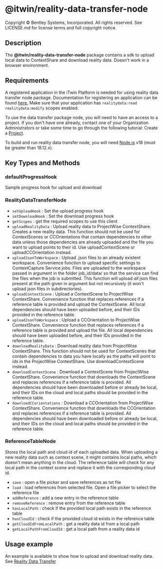 # @itwin/reality-data-transfer-node

Copyright © Bentley Systems, Incorporated. All rights reserved. See LICENSE.md for license terms and full copyright notice.

## Description

The **@itwin/reality-data-transfer-node** package contains a sdk to upload local data to ContextShare and download reality data. Doesn't work in a browser environment.

## Requirements

A registered application in the iTwin Platform is needed for using reality data transfer node package. Documentation for registering an application can be found [here.](https://developer.bentley.com/tutorials/register-and-modify-application/) Make sure that your application has `realitydata:read realitydata:modify` scopes enabled. 

To use the data transfer package node, you will need to have an access to a project. If you don't have one already, contact one of your Organization Administrators or take some time to go through the following tutorial: Create a [Project](https://developer.bentley.com/tutorials/create-and-query-projects-guide).

To build and run reality data transfer node, you will need [Node.js](https://nodejs.org/en/) v18 (must be greater than 18.12.x).

## Key Types and Methods

### defaultProgressHook

Sample progress hook for upload and download

### RealityDataTransferNode

- `setUploadHook` : Set the upload progress hook
- `setDownloadHook` : Set the download progress hook
- `getScopes` : get the required scopes to use this client
- `uploadRealityData` : Upload reality data to ProjectWise ContextShare. Creates a new reality data.
    This function should not be used for ContextScenes or CCOrientations that contain dependencies to other data
    unless those dependencies are already uploaded and the file you want to upload points to their id. 
    Use uploadContextScene or uploadCCOrientation instead.
- `uploadJsonToWorkspace` : Upload .json files to an already existent workspace.
    Convenience function to upload specific settings to ContextCapture Service jobs. Files are uploaded to the
    workspace passed in argument in the folder job_id/data/ so that the service can find the files when the job is submitted.
    This function will upload *all* json files present at the path given in argument but not recursively (it won't
    upload json files in subdirectories).
- `uploadContextScene` : Upload a ContextScene to ProjectWise ContextShare.
    Convenience function that replaces references if a reference table is provided and upload the ContextScene.
    All local dependencies should have been uploaded before, and their IDs provided in the reference table.
- `uploadJsonToWorkspace` : Upload a CCOrientation to ProjectWise ContextShare.
    Convenience function that replaces references if a reference table is provided and upload the file.
    All local dependencies should have been uploaded before, and their IDs provided in the reference table.
- `downloadRealityData` : Download reality data from ProjectWise ContextShare.
    This function should not be used for ContextScenes that contain dependencies to data you have locally as the
    paths will point to ids in the ProjectWise ContextShare.
    Use downloadContextScene instead.
- `downloadContextScene` : Download a ContextScene from ProjectWise ContextShare.
    Convenience function that downloads the ContextScene and replaces references if a reference table is provided.
    All dependencies should have been downloaded before or already be local, and their IDs on the cloud and local
    paths should be provided in the reference table.
- `downloadCCorientations` : Download a CCOrientation from ProjectWise ContextShare.
    Convenience function that downloads the CCOrientation and replaces references if a reference table is provided.
    All dependencies should have been downloaded before or already be local, and their IDs on the cloud and local
    paths should be provided in the reference table.

### ReferenceTableNode

Stores the local path and cloud id of each uploaded data. When uploading a new reality data such as context scene, it might contains local paths, which doesn't mean anything in the cloud. The reference table will check for any local path in the context scene and replace it with the corresponding cloud id.

- `save` : open a file picker and save references as txt file
- `load` : load references from selected file. Open a file picker to select the reference file
- `addReference` : add a new entry in the reference table
- `removeReference` : remove entry from the reference table
- `hasLocalPath` : check if the provided local path exists in the reference table
- `hasCloudId` : check if the provided cloud id exists in the reference table
- `getCloudIdFromLocalPath` : get a reality data id from a local path
- `getLocalPathFromCloudId` : get a local path from a reality data id

## Usage example

An example is available to show how to upload and download reality data. See [Reality Data Transfer](./../../examples/code-samples/src/RealityConversion.ts)